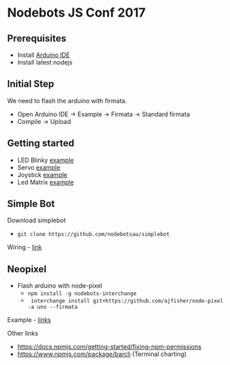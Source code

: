 # Nodebots JS Conf 2017

## Prerequisites

-   Install [Arduino IDE](https://www.arduino.cc/en/Main/Software)
-   Install latest nodejs

## Initial Step
We need to flash the arduino with firmata.
- Open Arduino IDE -> Example -> Firmata -> Standard firmata
- Compile -> Upload

## Getting started

-   LED Blinky [example](http://johnny-five.io/examples/led-blink/)
-   Servo [example](http://johnny-five.io/examples/servo/)
-   Joystick [example](http://johnny-five.io/examples/joystick/)
-   Led Matrix [example](http://johnny-five.io/examples/led-matrix/)


## Simple Bot

Download simplebot
-   ``` git clone https://github.com/nodebotsau/simplebot ```

Wiring - [link](https://github.com/nodebotsau/simplebot/blob/master/examples/wiring/basic_wiring_bb.png)

## Neopixel
- Flash arduino with node-pixel
    -   ``` npm install -g nodebots-interchange ``` 
    -   ``` interchange install git+https://github.com/ajfisher/node-pixel -a uno --firmata```

Example - [links](https://github.com/ajfisher/node-pixel)

Other links

- https://docs.npmjs.com/getting-started/fixing-npm-permissions
- https://www.npmjs.com/package/barcli (Terminal charting)


